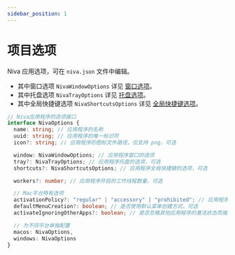 ```yaml
---
sidebar_position: 1
---
```


# 项目选项

Niva 应用选项，可在 `niva.json` 文件中编辑。

* 其中窗口选项 `NivaWindowOptions` 详见 [窗口选项](/docs/options/window)。
* 其中托盘选项 `NivaTrayOptions` 详见 [托盘选项](/docs/options/tray)。
* 其中全局快捷键选项 `NivaShortcutsOptions` 详见 [全局快捷键选项](/docs/options/shortcut)。

```ts
// Niva应用程序的选项接口
interface NivaOptions {
  name: string; // 应用程序的名称
  uuid: string; // 应用程序的唯一标识符
  icon?: string; // 应用程序的图标文件路径，仅支持 png，可选

  window: NivaWindowOptions; // 应用程序窗口的选项
  tray?: NivaTrayOptions; // 应用程序托盘的选项，可选
  shortcuts?: NivaShortcutsOptions; // 应用程序全局快捷键的选项，可选

  workers?: number; // 应用程序开启的工作线程数量，可选

  // Mac平台特有选项
  activationPolicy?: "regular" | "accessory" | "prohibited"; // 应用程序的激活策略，可选
  defaultMenuCreation?: boolean; // 是否使用默认菜单创建方式，可选
  activateIgnoringOtherApps?: boolean; // 是否忽略其他应用程序的激活状态而强制激活应用程序，可选

  // 为不同平台单独配置
  macos: NivaOptions,
  windows: NivaOptions
}
```
